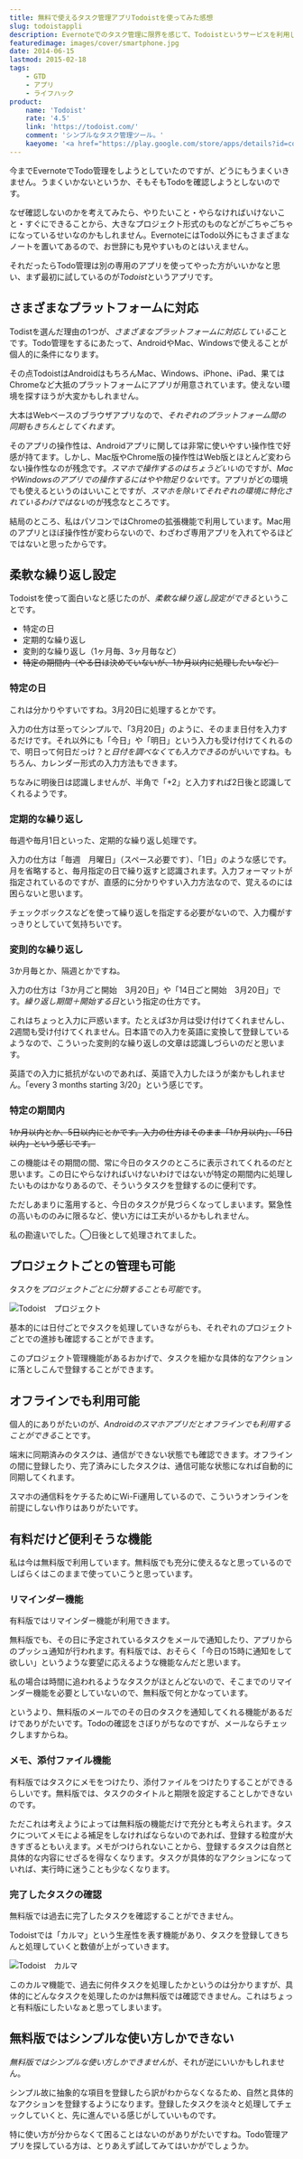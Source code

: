 ```yaml
---
title: 無料で使えるタスク管理アプリTodoistを使ってみた感想
slug: todoistappli
description: Evernoteでのタスク管理に限界を感じて、Todoistというサービスを利用してみることにしました。無料版ではシンプルな使い方しかできませんが、それが逆に使いやすい気がしています。スマホからのタスク登録がしやすい作りが気に入っています。
featuredimage: images/cover/smartphone.jpg
date: 2014-06-15
lastmod: 2015-02-18
tags: 
    - GTD
    - アプリ
    - ライフハック
product:
    name: 'Todoist'
    rate: '4.5'
    link: 'https://todoist.com/'
    comment: 'シンプルなタスク管理ツール。'
    kaeyome: '<a href="https://play.google.com/store/apps/details?id=com.todoist"> <img alt="Android app on Google Play" src="/images/brand/en_app_rgb_wo_45.png" /> </a> <a href="https://itunes.apple.com/jp/app/todoist-yarubekikotorisuto/id572688855?mt=8&uo=4&at=1l3v8BW" target="itunes_store" style="display:inline-block;overflow:hidden;background:url(https://linkmaker.itunes.apple.com/htmlResources/assets/ja_jp//images/web/linkmaker/badge_appstore-lrg.png) no-repeat;width:135px;height:40px;@media only screen{background-image:url(https://linkmaker.itunes.apple.com/htmlResources/assets/ja_jp//images/web/linkmaker/badge_appstore-lrg.svg);}"></a>'
---
```


今までEvernoteでTodo管理をしようとしていたのですが、どうにもうまくいきません。うまくいかないというか、そもそもTodoを確認しようとしないのです。

なぜ確認しないのかを考えてみたら、やりたいこと・やらなければいけないこと・すぐにできることから、大きなプロジェクト形式のものなどがごちゃごちゃになっているせいなのかもしれません。EvernoteにはTodo以外にもさまざまなノートを置いてあるので、お世辞にも見やすいものとはいえません。

それだったらTodo管理は別の専用のアプリを使ってやった方がいいかなと思い、まず最初に試しているのが<em>Todoist</em>というアプリです。


## さまざまなプラットフォームに対応


Todistを選んだ理由の1つが、<em>さまざまなプラットフォームに対応している</em>ことです。Todo管理をするにあたって、AndroidやMac、Windowsで使えることが個人的に条件になります。

その点TodoistはAndroidはもちろんMac、Windows、iPhone、iPad、果てはChromeなど大抵のプラットフォームにアプリが用意されています。使えない環境を探すほうが大変かもしれません。

大本はWebベースのブラウザアプリなので、<em>それぞれのプラットフォーム間の同期もきちんとしてくれます</em>。

そのアプリの操作性は、Androidアプリに関しては非常に使いやすい操作性で好感が持てます。しかし、Mac版やChrome版の操作性はWeb版とほとんど変わらない操作性なのが残念です。<em>スマホで操作するのはちょうどいい</em>のですが、<em>MacやWindowsのアプリでの操作するにはやや物足りない</em>です。アプリがどの環境でも使えるというのはいいことですが、<em>スマホを除いてそれぞれの環境に特化されているわけではない</em>のが残念なところです。

結局のところ、私はパソコンではChromeの拡張機能で利用しています。Mac用のアプリとほぼ操作性が変わらないので、わざわざ専用アプリを入れてやるほどではないと思ったからです。


## 柔軟な繰り返し設定


Todoistを使って面白いなと感じたのが、<em>柔軟な繰り返し設定ができる</em>ということです。

<ul>
<li>特定の日</li>
<li>定期的な繰り返し</li>
<li>変則的な繰り返し（1ヶ月毎、3ヶ月毎など）</li>
<li><del datetime="2014-07-14T23:11:19+00:00">特定の期間内（やる日は決めていないが、1か月以内に処理したいなど）</del></li>
</ul>

### 特定の日


これは分かりやすいですね。3月20日に処理するとかです。

入力の仕方は至ってシンプルで、「3月20日」のように、そのまま日付を入力するだけです。それ以外にも「今日」や「明日」という入力も受け付けてくれるので、明日って何日だっけ？と<em>日付を調べなくても入力できる</em>のがいいですね。もちろん、カレンダー形式の入力方法もできます。

ちなみに明後日は認識しませんが、半角で「+2」と入力すれば2日後と認識してくれるようです。


### 定期的な繰り返し


毎週や毎月1日といった、定期的な繰り返し処理です。

入力の仕方は「毎週　月曜日」（スペース必要です）、「1日」のような感じです。月を省略すると、毎月指定の日で繰り返すと認識されます。入力フォーマットが指定されているのですが、直感的に分かりやすい入力方法なので、覚えるのには困らないと思います。

チェックボックスなどを使って繰り返しを指定する必要がないので、入力欄がすっきりとしていて気持ちいです。


### 変則的な繰り返し


3か月毎とか、隔週とかですね。

入力の仕方は「3か月ごと開始　3月20日」や「14日ごと開始　3月20日」です。<em>繰り返し期間＋開始する日</em>という指定の仕方です。

これはちょっと入力に戸惑います。たとえば3か月は受け付けてくれませんし、2週間も受け付けてくれません。日本語での入力を英語に変換して登録しているようなので、こういった変則的な繰り返しの文章は認識しづらいのだと思います。

英語での入力に抵抗がないのであれば、英語で入力したほうが楽かもしれません。「every 3 months starting 3/20」という感じです。


### 特定の期間内


<del datetime="2014-07-14T23:11:19+00:00">1か月以内とか、5日以内にとかです。入力の仕方はそのまま「1か月以内」、「5日以内」という感じです。

この機能はその期間の間、常に今日のタスクのところに表示されてくれるのだと思います。この日にやらなければいけないわけではないが特定の期間内に処理したいものはかなりあるので、そういうタスクを登録するのに便利です。

ただしあまりに濫用すると、今日のタスクが見づらくなってしまいます。緊急性の高いもののみに限るなど、使い方には工夫がいるかもしれません。</del>

私の勘違いでした。◯日後として処理されてました。


## プロジェクトごとの管理も可能


タスクを<em>プロジェクトごとに分類することも可能</em>です。

![Todoist　プロジェクト](Google-Chrome2.jpg)

基本的には日付ごとでタスクを処理していきながらも、それぞれのプロジェクトごとでの進捗も確認することができます。

このプロジェクト管理機能があるおかげで、タスクを細かな具体的なアクションに落としこんで登録することができます。


## オフラインでも利用可能


個人的にありがたいのが、<em>Androidのスマホアプリだとオフラインでも利用することができる</em>ことです。

端末に同期済みのタスクは、通信ができない状態でも確認できます。オフラインの間に登録したり、完了済みにしたタスクは、通信可能な状態になれば自動的に同期してくれます。

スマホの通信料をケチるためにWi-Fi運用しているので、こういうオンラインを前提にしない作りはありがたいです。


## 有料だけど便利そうな機能


私は今は無料版で利用しています。無料版でも充分に使えるなと思っているのでしばらくはこのままで使っていこうと思っています。


### リマインダー機能


有料版ではリマインダー機能が利用できます。

無料版でも、その日に予定されているタスクをメールで通知したり、アプリからのプッシュ通知が行われます。有料版では、おそらく「今日の15時に通知をして欲しい」というような要望に応えるような機能なんだと思います。

私の場合は時間に追われるようなタスクがほとんどないので、そこまでのリマインダー機能を必要としていないので、無料版で何とかなっています。

というより、無料版のメールでのその日のタスクを通知してくれる機能があるだけでありがたいです。Todoの確認をさぼりがちなのですが、メールならチェックしますからね。


### メモ、添付ファイル機能


有料版ではタスクにメモをつけたり、添付ファイルをつけたりすることができるらしいです。無料版では、タスクのタイトルと期限を設定することしかできないのです。

ただこれは考えようによっては無料版の機能だけで充分とも考えられます。タスクについてメモによる補足をしなければならないのであれば、登録する粒度が大きすぎるともいえます。メモがつけられないことから、登録するタスクは自然と具体的な内容にせざるを得なくなります。タスクが具体的なアクションになっていれば、実行時に迷うことも少なくなります。


### 完了したタスクの確認


無料版では過去に完了したタスクを確認することができません。

Todoistでは「カルマ」という生産性を表す機能があり、タスクを登録してきちんと処理していくと数値が上がっていきます。

![Todoist　カルマ](Google-Chrome-1.jpg)

このカルマ機能で、過去に何件タスクを処理したかというのは分かりますが、具体的にどんなタスクを処理したのかは無料版では確認できません。これはちょっと有料版にしたいなぁと思ってしまいます。


## 無料版ではシンプルな使い方しかできない


<em>無料版ではシンプルな使い方しかできません</em>が、それが逆にいいかもしれません。

シンプル故に抽象的な項目を登録したら訳がわからなくなるため、自然と具体的なアクションを登録するようになります。登録したタスクを淡々と処理してチェックしていくと、先に進んでいる感じがしていいものです。

特に使い方が分からなくて困ることはないのがありがたいですね。Todo管理アプリを探している方は、とりあえず試してみてはいかがでしょうか。
